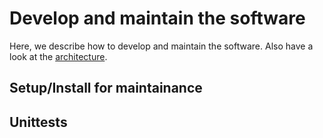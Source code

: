 # Develop and maintain the software

Here, we describe how to develop and maintain the software.
Also have a look at the [architecture](architecture.md).

## Setup/Install for maintainance

## Unittests
